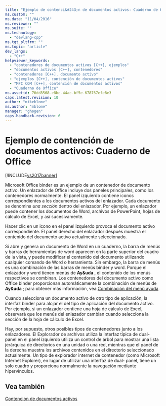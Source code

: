 ```yaml
---
title: "Ejemplo de contenci&#243;n de documentos activos: Cuaderno de Office | Microsoft Docs"
ms.custom: ""
ms.date: "11/04/2016"
ms.reviewer: ""
ms.suite: ""
ms.technology: 
  - "devlang-cpp"
ms.tgt_pltfrm: ""
ms.topic: "article"
dev_langs: 
  - "C++"
helpviewer_keywords: 
  - "contenedores de documentos activos [C++], ejemplos"
  - "documentos activos [C++], contenedores"
  - "contenedores [C++], documento activo"
  - "ejemplos [C++], contención de documentos activos"
  - "MFC COM [C++], contención de documentos activos"
  - "Cuaderno de Office"
ms.assetid: 70dd8568-e8bc-44ac-bf5e-678767efe8e3
caps.latest.revision: 10
author: "mikeblome"
ms.author: "mblome"
manager: "ghogen"
caps.handback.revision: 6
---
```

# Ejemplo de contenci&#243;n de documentos activos: Cuaderno de Office
[!INCLUDE[vs2017banner](../assembler/inline/includes/vs2017banner.md)]

Microsoft Office binder es un ejemplo de un contenedor de documento activo.  Un enlazador de Office incluye dos paneles principales, como los contenedores normalmente.  El panel izquierdo contiene iconos correspondientes a los documentos activos del enlazador.  Cada documento se denomina *una sección* dentro del enlazador.  Por ejemplo, un enlazador puede contener los documentos de Word, archivos de PowerPoint, hojas de cálculo de Excel, y así sucesivamente.  
  
 Hacer clic en un icono en el panel izquierdo provoca el documento activo correspondiente.  El panel derecho del enlazador después muestra el contenido del documento activo actualmente seleccionado.  
  
 Si abre y genera un documento de Word en un cuaderno, la barra de menús y barras de herramientas de word aparecen en la parte superior del cuadro de la vista, y puede modificar el contenido del documento utilizando cualquier comando de Word o herramienta.  Sin embargo, la barra de menús es una combinación de las barras de menús binder y word.  Porque el enlazador y word tienen menús de **Ay&uda** , el contenido de los menús respectivos se combinan.  Los contenedores del documento activo como Office binder proporcionan automáticamente la combinación de menús de **Ay&uda** ; para obtener más información, vea [Combinación del menú ayuda](../mfc/help-menu-merging.md).  
  
 Cuando selecciona un documento activo de otro tipo de aplicación, la interfaz binder para alojar el del tipo de aplicación del documento activo.  Por ejemplo, si un enlazador contiene una hoja de cálculo de Excel, observará que los menús del enlazador cambian cuando selecciona la sección de la hoja de cálculo de Excel.  
  
 Hay, por supuesto, otros posibles tipos de contenedores junto a los enlazadores.  El Explorador de archivos utiliza la interfaz típica de dual\- panel en el panel izquierdo utiliza un control de árbol para mostrar una lista jerárquica de directorios en una unidad o una red, mientras que el panel de la derecha muestra los archivos contenidos en el directorio seleccionado actualmente.  Un tipo de explorador internet de contenedor \(como Microsoft Internet Explorer\), en lugar de utilizar una interfaz de dual\- panel, tiene un solo cuadro y proporciona normalmente la navegación mediante hipervínculos.  
  
## Vea también  
 [Contención de documentos activos](../mfc/active-document-containment.md)